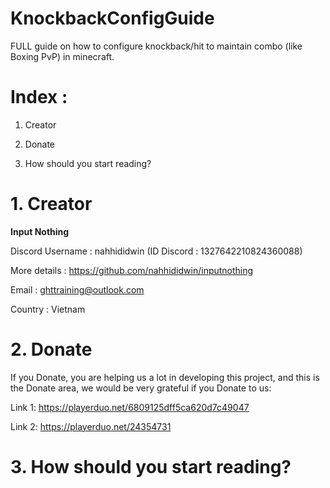 # KnockbackConfigGuide
FULL guide on how to configure knockback/hit to maintain combo (like Boxing PvP) in minecraft.

# Index :

1. Creator

2. Donate

3. How should you start reading?

# 1. Creator

**Input Nothing**

Discord Username : nahhididwin (ID Discord : 1327642210824360088)

More details : https://github.com/nahhididwin/inputnothing

Email : ghttraining@outlook.com

Country : Vietnam


# 2. Donate

If you Donate, you are helping us a lot in developing this project, and this is the Donate area, we would be very grateful if you Donate to us:

Link 1: https://playerduo.net/6809125dff5ca620d7c49047

Link 2: https://playerduo.net/24354731


# 3. How should you start reading?



